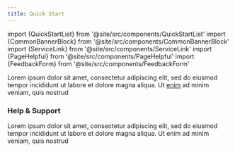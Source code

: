 ```yaml
---
title: Quick Start
---
```

import {QuickStartList} from '@site/src/components/QuickStartList'
import {CommonBannerBlock} from '@site/src/components/CommonBannerBlock'
import {ServiceLink} from '@site/src/components/ServiceLink'
import {PageHelpful} from '@site/src/components/PageHelpful'
import {FeedbackForm} from '@site/src/components/FeedbackForm'

Lorem ipsum dolor sit amet, consectetur adipiscing elit, sed do eiusmod tempor incididunt ut labore et dolore magna aliqua. Ut [enim](/) ad minim veniam, quis nostrud

<QuickStartList/>

<CommonBannerBlock title='Learn about Neon' description='Read Neon ecosystem<br /> basics and start using it' icon='/img/learn.svg' background='#ECFFF8' /> 
<CommonBannerBlock title='Join Neon Governance' description='Start influencing on Neon’s ecosystem<br /> development by participating in Voting' icon='/img/governance.svg' background='#FFF1FA' /> 
<CommonBannerBlock title='Learn about Neon' description='Learn Technical Requirements and<br /> how to run & operate Neon Proxy' icon='/img/proxy.svg' background='#F7F0FF' /> 

### Help & Support

Lorem ipsum dolor sit amet, consectetur adipiscing elit, sed do eiusmod tempor incididunt ut labore et dolore magna aliqua. Ut enim ad minim veniam, quis nostrud

<ServiceLink title='Ask on Discord' description='Our 🛟 rescue team is ready to help' icon='/icons/discord.svg' link='https://discord.com/invite/d9BhxNWTsj' />

<PageHelpful /> 

<FeedbackForm />
